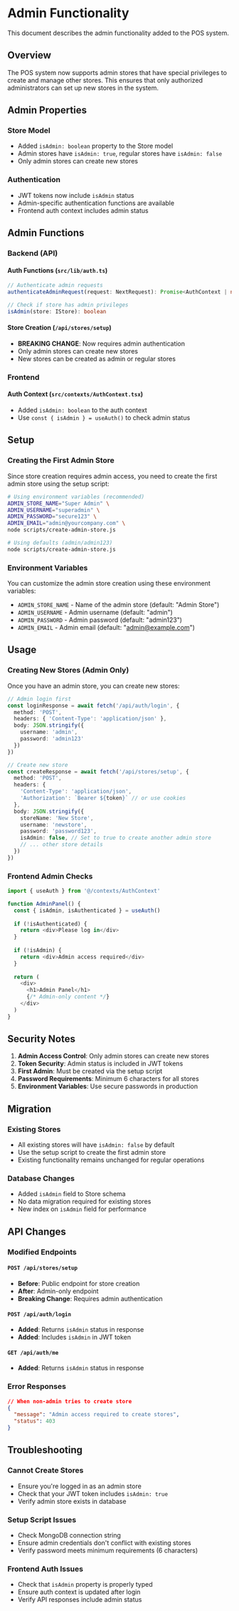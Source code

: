 # Admin Functionality

This document describes the admin functionality added to the POS system.

## Overview

The POS system now supports admin stores that have special privileges to create and manage other stores. This ensures that only authorized administrators can set up new stores in the system.

## Admin Properties

### Store Model
- Added `isAdmin: boolean` property to the Store model
- Admin stores have `isAdmin: true`, regular stores have `isAdmin: false`
- Only admin stores can create new stores

### Authentication
- JWT tokens now include `isAdmin` status
- Admin-specific authentication functions are available
- Frontend auth context includes admin status

## Admin Functions

### Backend (API)

#### Auth Functions (`src/lib/auth.ts`)
```typescript
// Authenticate admin requests
authenticateAdminRequest(request: NextRequest): Promise<AuthContext | null>

// Check if store has admin privileges  
isAdmin(store: IStore): boolean
```

#### Store Creation (`/api/stores/setup`)
- **BREAKING CHANGE**: Now requires admin authentication
- Only admin stores can create new stores
- New stores can be created as admin or regular stores

### Frontend

#### Auth Context (`src/contexts/AuthContext.tsx`)
- Added `isAdmin: boolean` to the auth context
- Use `const { isAdmin } = useAuth()` to check admin status

## Setup

### Creating the First Admin Store

Since store creation requires admin access, you need to create the first admin store using the setup script:

```bash
# Using environment variables (recommended)
ADMIN_STORE_NAME="Super Admin" \
ADMIN_USERNAME="superadmin" \
ADMIN_PASSWORD="secure123" \
ADMIN_EMAIL="admin@yourcompany.com" \
node scripts/create-admin-store.js

# Using defaults (admin/admin123)
node scripts/create-admin-store.js
```

### Environment Variables

You can customize the admin store creation using these environment variables:

- `ADMIN_STORE_NAME` - Name of the admin store (default: "Admin Store")
- `ADMIN_USERNAME` - Admin username (default: "admin")  
- `ADMIN_PASSWORD` - Admin password (default: "admin123")
- `ADMIN_EMAIL` - Admin email (default: "admin@example.com")

## Usage

### Creating New Stores (Admin Only)

Once you have an admin store, you can create new stores:

```typescript
// Admin login first
const loginResponse = await fetch('/api/auth/login', {
  method: 'POST',
  headers: { 'Content-Type': 'application/json' },
  body: JSON.stringify({
    username: 'admin',
    password: 'admin123'
  })
})

// Create new store
const createResponse = await fetch('/api/stores/setup', {
  method: 'POST',
  headers: { 
    'Content-Type': 'application/json',
    'Authorization': `Bearer ${token}` // or use cookies
  },
  body: JSON.stringify({
    storeName: 'New Store',
    username: 'newstore',
    password: 'password123',
    isAdmin: false, // Set to true to create another admin store
    // ... other store details
  })
})
```

### Frontend Admin Checks

```typescript
import { useAuth } from '@/contexts/AuthContext'

function AdminPanel() {
  const { isAdmin, isAuthenticated } = useAuth()
  
  if (!isAuthenticated) {
    return <div>Please log in</div>
  }
  
  if (!isAdmin) {
    return <div>Admin access required</div>
  }
  
  return (
    <div>
      <h1>Admin Panel</h1>
      {/* Admin-only content */}
    </div>
  )
}
```

## Security Notes

1. **Admin Access Control**: Only admin stores can create new stores
2. **Token Security**: Admin status is included in JWT tokens
3. **First Admin**: Must be created via the setup script
4. **Password Requirements**: Minimum 6 characters for all stores
5. **Environment Variables**: Use secure passwords in production

## Migration

### Existing Stores
- All existing stores will have `isAdmin: false` by default
- Use the setup script to create the first admin store
- Existing functionality remains unchanged for regular operations

### Database Changes
- Added `isAdmin` field to Store schema
- No data migration required for existing stores
- New index on `isAdmin` field for performance

## API Changes

### Modified Endpoints

#### `POST /api/stores/setup`
- **Before**: Public endpoint for store creation
- **After**: Admin-only endpoint
- **Breaking Change**: Requires admin authentication

#### `POST /api/auth/login`
- **Added**: Returns `isAdmin` status in response
- **Added**: Includes `isAdmin` in JWT token

#### `GET /api/auth/me`  
- **Added**: Returns `isAdmin` status in response

### Error Responses

```json
// When non-admin tries to create store
{
  "message": "Admin access required to create stores",
  "status": 403
}
```

## Troubleshooting

### Cannot Create Stores
- Ensure you're logged in as an admin store
- Check that your JWT token includes `isAdmin: true`
- Verify admin store exists in database

### Setup Script Issues
- Check MongoDB connection string
- Ensure admin credentials don't conflict with existing stores
- Verify password meets minimum requirements (6 characters)

### Frontend Auth Issues
- Check that `isAdmin` property is properly typed
- Ensure auth context is updated after login
- Verify API responses include admin status
